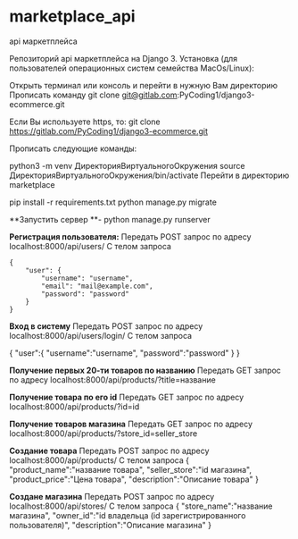 # marketplace_api
api маркетплейса

Репозиторий api маркетплейса на Django 3.
Установка (для пользователей операционных систем семейства MacOs/Linux):

Открыть терминал или консоль и перейти в нужную Вам директорию
Прописать команду git clone git@gitlab.com:PyCoding1/django3-ecommerce.git

Если Вы используете https, то: git clone https://gitlab.com/PyCoding1/django3-ecommerce.git

Прописать следующие команды:


python3 -m venv ДиректорияВиртуальногоОкружения
source ДиректорияВиртуальногоОкружения/bin/activate
Перейти в директорию marketplace

pip install -r requirements.txt
python manage.py migrate


**Запустить сервер **- python manage.py runserver

**Регистрация пользователя:**
Передать POST запрос по адресу localhost:8000/api/users/
С телом запроса
```
{
    "user": {
        "username": "username",
        "email": "mail@example.com",
        "password": "password"
    }
}
```

**Вход в систему**
Передать POST запрос по адресу localhost:8000/api/users/login/
С телом запроса

{
  "user":{
    "username":"username",
    "password":"password"
  }
}

**Получение первых 20-ти товаров по названию**
Передать GET запрос по адресу localhost:8000/api/products/?title=название

**Получение товара по его id**
Передать GET запрос по адресу localhost:8000/api/products/?id=id

**Получение товаров магазина**
Передать GET запрос по адресу localhost:8000/api/products/?store_id=seller_store

**Создание товара**
Передать POST запрос по адресу localhost:8000/api/products/
С телом запроса
{
  "product_name":"название товара",
  "seller_store":"id магазина",
  "product_price":"Цена товара",
  "description":"Описание товара"
}

**Создане магазина**
Передать POST запрос по адресу localhost:8000/api/stores/
С телом запроса
{
  "store_name":"название магазина",
  "owner_id":"id владельца (id зарегистрированного пользователя)",
  "description":"Описание магазина"
}




